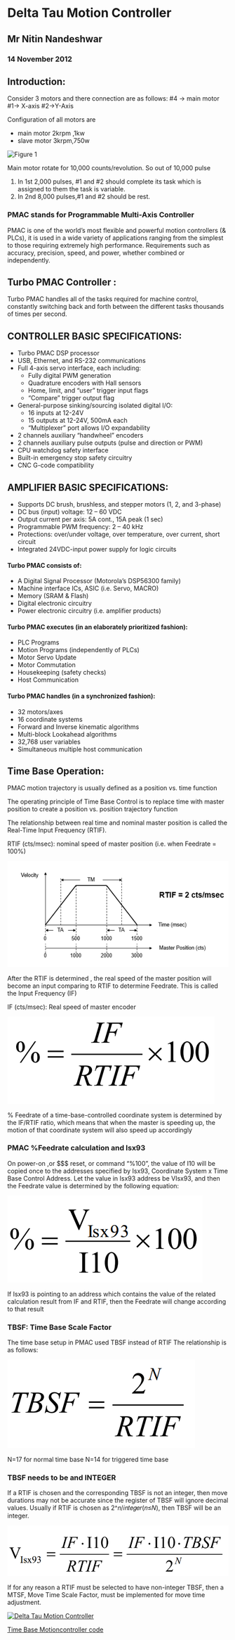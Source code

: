 # Delta Tau Motion Controller 

## Mr Nitin Nandeshwar
### 14 November 2012

## Introduction:

Consider 3 motors and there connection are as follows:
         #4 -> main motor
         #1-> X-axis
         #2->Y-Axis

Configuration of all motors are  
- main motor  2krpm ,1kw
- slave motor 3krpm,750w

![Figure 1](Image/1.png)

Main motor rotate for 10,000 counts/revolution.
So out of 10,000 pulse
1) In 1st 2,000 pulses, #1 and #2 should complete its task which is assigned to them the task is variable.
2) In 2nd 8,000 pulses,#1 and #2 should be rest.

### PMAC stands for Programmable Multi-Axis Controller

PMAC is one of the world’s most flexible and powerful motion controllers (& PLCs), it is used in a wide variety of applications ranging from the simplest to those requiring extremely high performance. Requirements such as accuracy, precision, speed, and power, whether combined or independently.


## Turbo PMAC Controller : 

Turbo PMAC handles all of the tasks required for machine control, constantly switching back and forth between the different tasks thousands of times per second.

## CONTROLLER BASIC SPECIFICATIONS:
* Turbo PMAC DSP processor
* USB, Ethernet, and RS-232 communications
* Full 4-axis servo interface, each including:
    * Fully digital PWM generation
    * Quadrature encoders with Hall sensors
    * Home, limit, and “user” trigger input flags
    * “Compare” trigger output flag
* General-purpose sinking/sourcing isolated digital I/O:
    * 16 inputs at 12-24V
    * 15 outputs at 12-24V, 500mA each
    * “Multiplexer” port allows I/O expandability
* 2 channels auxiliary “handwheel” encoders
* 2 channels auxiliary pulse outputs (pulse and direction or PWM)
* CPU watchdog safety interface
* Built-in emergency stop safety circuitry
* CNC G-code compatibility

## AMPLIFIER BASIC SPECIFICATIONS:
* Supports DC brush, brushless, and stepper motors (1, 2, and 3-phase)
* DC bus (input) voltage: 12 – 60 VDC
* Output current per axis: 5A cont., 15A peak (1 sec)
* Programmable PWM frequency: 2 – 40 kHz
* Protections: over/under voltage, over temperature, over current, short circuit
* Integrated 24VDC-input power supply for logic
circuits

####  Turbo PMAC consists of:
* A Digital Signal Processor (Motorola’s DSP56300 family)
* Machine interface ICs, ASIC (i.e. Servo, MACRO)
* Memory (SRAM & Flash) 
* Digital electronic circuitry
* Power electronic circuitry (i.e. amplifier products)

#### Turbo PMAC executes (in an elaborately prioritized fashion):
* PLC Programs
*  Motion Programs (independently of PLCs)
* Motor Servo Update
* Motor Commutation
* Housekeeping (safety checks)
* Host Communication 

#### Turbo PMAC handles (in a synchronized fashion):
* 32 motors/axes
* 16 coordinate systems
* Forward and Inverse kinematic algorithms
* Multi-block Lookahead algorithms
* 32,768 user variables
* Simultaneous multiple host communication

## Time Base Operation:
PMAC motion trajectory is usually defined as a position vs. time function

The operating principle of Time Base Control is to replace time with master position to create a position vs. position trajectory function

The relationship between real time and nominal master position is called the Real-Time Input Frequency (RTIF). 

RTIF (cts/msec):	 nominal speed of master position (i.e. when Feedrate = 100%)

![Figure 2](Image/TB1.png)

After the RTIF is determined , the real speed of the master position will become an input comparing to RTIF to determine Feedrate. This is called the Input Frequency (IF)

IF (cts/msec):	Real speed of master encoder

![Figure 3](Image/TB2.png)

% Feedrate of a time-base-controlled coordinate system is determined by the IF/RTIF ratio, which means that when the master is speeding up, the motion of that coordinate system will also speed up accordingly

### PMAC %Feedrate calculation and Isx93

On power-on ,or $$$ reset, or command “%100”, the value of I10 will be copied once to the addresses specified by Isx93, Coordinate System x Time Base Control Address.
Let the value in Isx93 address be VIsx93, and then the Feedrate value is determined by the following equation:

![Figure 4](Image/TB3.png)

If Isx93 is pointing to an address which contains the value of the related calculation result from IF and RTIF, then the Feedrate will change according to that result

### TBSF: Time Base Scale Factor

The time base setup in PMAC used TBSF instead of RTIF
The relationship is as follows:

![Figure 5](Image/TB5.png)

N=17 for normal time base
N=14 for triggered time base

### TBSF needs to be and INTEGER

If a RTIF is chosen and the corresponding TBSF is not an integer, then move durations may not be accurate since the register of TBSF will ignore decimal values.
Usually if RTIF is chosen as 2^𝑛/𝑖𝑛𝑡𝑒𝑔𝑒𝑟(𝑛≤𝑁), then TBSF will be an integer.

![Figure 6](Image/TB6.png)

If for any reason a RTIF must be selected to have non-integer TBSF, then a MTSF, Move Time Scale Factor, must be implemented for move time adjustment.

[![Delta Tau Motion Controller](https://img.youtube.com/vi/VOtoGLiM-QA)](https://www.youtube.com/watch?v=VOtoGLiM-QA)


[Time Base Motioncontroller code]()